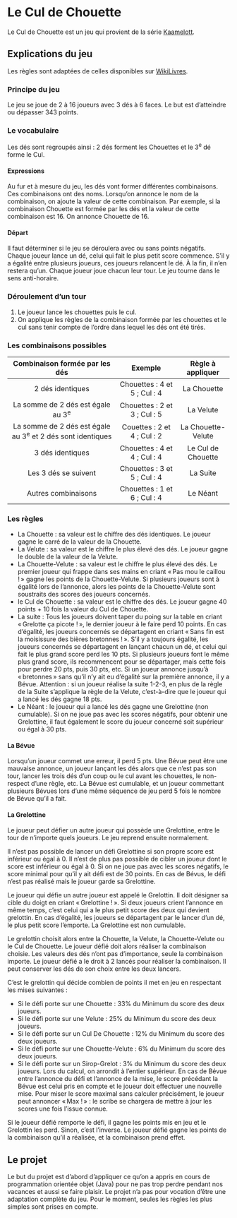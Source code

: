 # Le Cul de Chouette
Le Cul de Chouette est un jeu qui provient de la série [Kaamelott](https://kaamelott.com/).


## Explications du jeu
Les règles sont adaptées de celles disponibles sur [WikiLivres](https://fr.wikibooks.org/wiki/Bo%C3%AEte_%C3%A0_jeux/Le_cul_de_chouette).

### Principe du jeu
Le jeu se joue de 2 à 16 joueurs avec 3 dés à 6 faces. Le but est d’atteindre ou dépasser 343 points.

### Le vocabulaire
Les dés sont regroupés ainsi : 2 dés forment les Chouettes et le 3<sup>e</sup> dé forme le Cul.

#### Expressions
Au fur et à mesure du jeu, les dés vont former différentes combinaisons. Ces combinaisons ont des noms. Lorsqu’on annonce le nom de la combinaison, on ajoute la valeur de cette combinaison.
Par exemple, si la combinaison Chouette est formée par les dés et la valeur de cette combinaison est 16. On annonce Chouette de 16.

#### Départ
Il faut déterminer si le jeu se déroulera avec ou sans points négatifs.
Chaque joueur lance un dé, celui qui fait le plus petit score commence.
S’il y a égalité entre plusieurs joueurs, ces joueurs relancent le dé. À la fin, il n’en restera qu’un.
Chaque joueur joue chacun leur tour. Le jeu tourne dans le sens anti-horaire.

### Déroulement d’un tour
1. Le joueur lance les chouettes puis le cul.
2. On applique les règles de la combinaison formée par les chouettes et le cul sans tenir compte de
l’ordre dans lequel les dés ont été tirés.

### Les combinaisons possibles
Combinaison formée par les dés | Exemple | Règle à appliquer
 :---: | :---: | :---:
2 dés identiques | Chouettes : 4 et 5 ; Cul : 4 | La Chouette
La somme de 2 dés est égale au 3<sup>e</sup> | Chouettes : 2 et 3 ; Cul : 5 | La Velute
La somme de 2 dés est égale au 3<sup>e</sup> et 2 dés sont identiques | Couettes : 2 et 4 ; Cul : 2 | La Chouette-Velute
3 dés identiques | Chouettes : 4 et 4 ; Cul : 4 | Le Cul de Chouette
Les 3 dés se suivent | Chouettes : 3 et 5 ; Cul : 4 | La Suite
Autres combinaisons | Chouettes : 1 et 6 ; Cul : 4 | Le Néant

### Les règles
- La Chouette : sa valeur est le chiffre des dés identiques. Le joueur gagne le carré de la valeur de la Chouette.
- La Velute : sa valeur est le chiffre le plus élevé des dés. Le joueur gagne le double de la valeur de la Velute.
- La Chouette-Velute : sa valeur est le chiffre le plus élevé des dés. Le premier joueur qui frappe dans ses mains en criant « Pas mou le caillou ! » gagne les points de la Chouette-Velute. Si plusieurs joueurs sont à égalité lors de l’annonce, alors les points de la Chouette-Velute sont soustraits des scores des joueurs concernés.
- le Cul de Chouette : sa valeur est le chiffre des dés. Le joueur gagne 40 points + 10 fois la valeur du Cul de Chouette.
- La suite : Tous les joueurs doivent taper du poing sur la table en criant « Grelotte ça picote ! », le dernier joueur à le faire perd 10 points. En cas d’égalité, les joueurs concernés se départagent en criant « Sans fin est la moisissure des bières bretonnes ! ». S’il y a toujours égalité, les joueurs concernés se départagent en lançant chacun un dé, et celui qui fait le plus grand score perd les 10 pts. Si plusieurs joueurs font le même plus grand score, ils recommencent pour se départager, mais cette fois pour perdre 20 pts, puis 30 pts, etc. Si un joueur annonce jusqu’à « bretonnes » sans qu’il n’y ait eu d’égalité sur la première annonce, il y a Bévue. Attention : si un joueur réalise la suite 1-2-3, en plus de la règle de la Suite s’applique la règle de la Velute, c’est-à-dire que le joueur qui a lancé les dés gagne 18 pts.
- Le Néant : le joueur qui a lancé les dés gagne une Grelottine (non cumulable). Si on ne joue pas avec les scores négatifs, pour obtenir une Grelottine, il faut également le score du joueur concerné soit supérieur ou égal à 30 pts.

#### La Bévue
Lorsqu’un joueur commet une erreur, il perd 5 pts.
Une Bévue peut être une mauvaise annonce, un joueur lançant les dés alors que ce n’est pas son tour, lancer les trois dés d’un coup ou le cul avant les chouettes, le non-respect d’une règle, etc.
La Bévue est cumulable, et un joueur commettant plusieurs Bévues lors d’une même séquence de jeu perd 5 fois le nombre de Bévue qu’il a fait. 

#### La Grelottine
Le joueur peut défier un autre joueur qui possède une Grelottine, entre le tour de n’importe quels joueurs. Le jeu reprend ensuite normalement.

Il n’est pas possible de lancer un défi Grelottine si son propre score est inférieur ou égal à 0. Il n’est de plus pas possible de cibler un joueur dont le score est inférieur ou égal à 0. Si on ne joue pas avec les scores négatifs, le score minimal pour qu’il y ait défi est de 30 points.
En cas de Bévus, le défi n’est pas réalisé mais le joueur garde sa Grelottine.

Le joueur qui défie un autre joueur est appelé le Grelottin. Il doit désigner sa cible du doigt en criant « Grelottine ! ». Si deux joueurs crient l’annonce en même temps, c’est celui qui a le plus petit score des deux qui devient grelottin. En cas d’égalité, les joueurs se départagent par le lancer d’un dé, le plus petit score l’emporte. La Grelottine est non cumulable.

Le grelottin choisit alors entre la Chouette, la Velute, la Chouette-Velute ou le Cul de Chouette. Le joueur défié doit alors réaliser la combinaison choisie. Les valeurs des dés n’ont pas d’importance, seule la combinaison importe.
Le joueur défié a le droit à 2 lancés pour réaliser la combinaison. Il peut conserver les dés de son choix entre les deux lancers.

C’est le grelottin qui décide combien de points il met en jeu en respectant les mises suivantes :
- Si le défi porte sur une Chouette : 33% du Minimum du score des deux joueurs.
- Si le défi porte sur une Velute : 25% du Minimum du score des deux joueurs.
- Si le défi porte sur un Cul De Chouette : 12% du Minimum du score des deux joueurs.
- Si le défi porte sur une Chouette-Velute : 6% du Minimum du score des deux joueurs.
- Si le défi porte sur un Sirop-Grelot : 3% du Minimum du score des deux joueurs.
Lors du calcul, on arrondit à l’entier supérieur.
En cas de Bévue entre l’annonce du défi et l’annonce de la mise, le score précédant la Bévue est celui pris en compte et le joueur doit effectuer une nouvelle mise. Pour miser le score maximal sans calculer précisément, le joueur peut annoncer « Max ! » : le scribe se chargera de mettre à jour les scores une fois l’issue connue.

Si le joueur défié remporte le défi, il gagne les points mis en jeu et le Grelottin les perd. Sinon, c’est l’inverse.
Le joueur défié gagne les points de la combinaison qu’il a réalisée, et la combinaison prend effet.

## Le projet
Le but du projet est d’abord d’appliquer ce qu’on a appris en cours de programmation orientée objet (Java) pour ne pas trop perdre pendant nos vacances et aussi se faire plaisir.
Le projet n’a pas pour vocation d’être une adaptation complète du jeu. Pour le moment, seules les règles les plus simples sont prises en compte.
